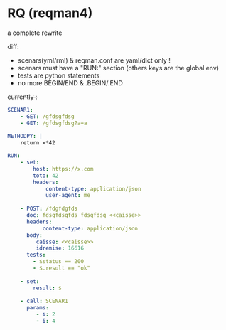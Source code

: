 # RQ (reqman4)

a complete rewrite

diff:
- scenars(yml/rml) & reqman.conf are yaml/dict only !
- scenars must have a "RUN:" section (others keys are the global env)
- tests are python statements
- no more BEGIN/END & .BEGIN/.END


~~currently :~~

```yaml
SCENAR1:
    - GET: /gfdsgfdsg
    - GET: /gfdsgfdsg?a=a
    
METHODPY: |
    return x*42

RUN:
    - set:
        host: https://x.com
        toto: 42
        headers:
            content-type: application/json
            user-agent: me
    
    - POST: /fdgfdgfds
      doc: fdsqfdsqfds fdsqfdsq <<caisse>>
      headers:
           content-type: application/json
      body:
         caisse: <<caisse>>
         idremise: 16616
      tests:
        - $status == 200
        - $.result == "ok"
    
    - set:
        result: $
    
    - call: SCENAR1
      params:
         - i: 2
         - i: 4

```
